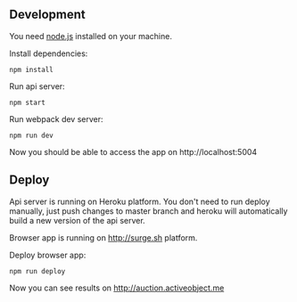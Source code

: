 ## Development

You need [node.js](https://nodejs.org/download) installed on your machine.

Install dependencies:
```
npm install
```

Run api server:
```
npm start
```

Run webpack dev server:
```
npm run dev
```

Now you should be able to access the app on http://localhost:5004

## Deploy

Api server is running on Heroku platform. You don't need to run deploy manually, just push changes to master branch
and heroku will automatically build a new version of the api server.

Browser app is running on http://surge.sh platform.

Deploy browser app:

```
npm run deploy
```

Now you can see results on http://auction.activeobject.me

